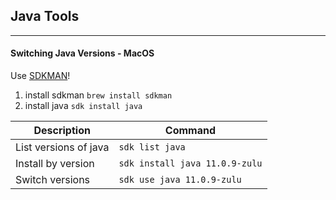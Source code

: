 ## Java Tools
---

#### Switching Java Versions - MacOS

Use [SDKMAN](https://sdkman.io/)!

1. install sdkman `brew install sdkman`
1. install java `sdk install java`

| Description | Command |
| -- | -- |
| List versions of java | `sdk list java` |
| Install by version | `sdk install java 11.0.9-zulu` |
| Switch versions | `sdk use java 11.0.9-zulu` |
